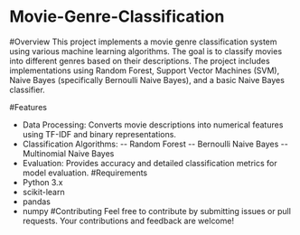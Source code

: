 # Movie-Genre-Classification
#Overview
This project implements a movie genre classification system using various machine learning algorithms. The goal is to classify movies into different genres based on their descriptions. The project includes implementations using Random Forest, Support Vector Machines (SVM), Naive Bayes (specifically Bernoulli Naive Bayes), and a basic Naive Bayes classifier.

#Features
- Data Processing: Converts movie descriptions into numerical features using TF-IDF and binary representations.
- Classification Algorithms:
-- Random Forest
-- Bernoulli Naive Bayes
-- Multinomial Naive Bayes
- Evaluation: Provides accuracy and detailed classification metrics for model evaluation.
#Requirements
- Python 3.x
- scikit-learn
- pandas
- numpy
#Contributing
Feel free to contribute by submitting issues or pull requests. Your contributions and feedback are welcome!
